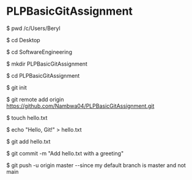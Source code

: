# PLPBasicGitAssignment
$ pwd
/c/Users/Beryl

$ cd Desktop

$ cd SoftwareEngineering

$ mkdir PLPBasicGitAssignment

$ cd PLPBasicGitAssignment

$ git init

$ git remote add origin https://github.com/Nambwa04/PLPBasicGitAssignment.git

$ touch hello.txt

$ echo "Hello, Git!" > hello.txt

$ git add hello.txt

$ git commit -m "Add hello.txt with a greeting"

$ git push -u origin master --since my default branch is master and not main


